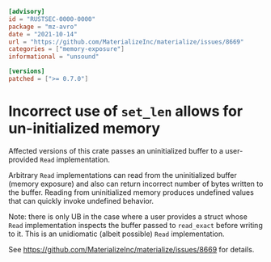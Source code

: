 ```toml
[advisory]
id = "RUSTSEC-0000-0000"
package = "mz-avro"
date = "2021-10-14"
url = "https://github.com/MaterializeInc/materialize/issues/8669"
categories = ["memory-exposure"]
informational = "unsound"

[versions]
patched = [">= 0.7.0"]
```

# Incorrect use of `set_len` allows for un-initialized memory

Affected versions of this crate passes an uninitialized buffer to a user-provided `Read` 
implementation.

Arbitrary `Read` implementations can read from the uninitialized buffer (memory exposure)
and also can return incorrect number of bytes written to the buffer.
Reading from uninitialized memory produces undefined values that can quickly invoke
undefined behavior.

Note: there is only UB in the case where a user provides a struct whose `Read`
implementation inspects the buffer passed to `read_exact` before writing to it.
This is an unidiomatic (albeit possible) `Read` implementation.

See https://github.com/MaterializeInc/materialize/issues/8669 for details.
